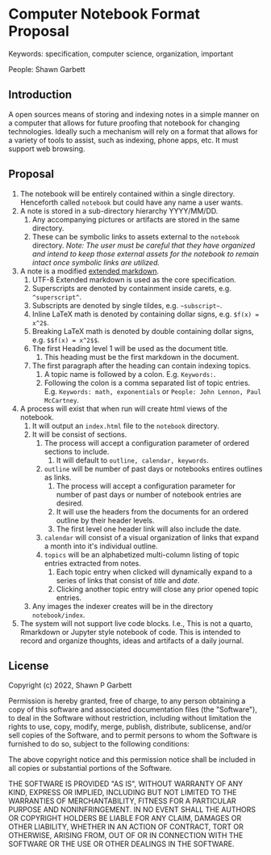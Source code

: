 # Computer Notebook Format Proposal

Keywords: specification, computer science, organization, important

People: Shawn Garbett

## Introduction

A open sources means of storing and indexing notes in a simple manner on a computer that allows for future proofing that notebook for changing technologies. Ideally such a mechanism will rely on a format that allows for a variety of tools to assist, such as indexing, phone apps, etc. It must support web browsing. 

## Proposal

1. The notebook will be entirely contained within a single directory. Henceforth called `notebook` but could have any name a user wants. 
2. A note is stored in a sub-directory hierarchy YYYY/MM/DD.
    1. Any accompanying pictures or artifacts are stored in the same directory.
    2. These can be symbolic links to assets external to the `notebook` directory. *Note: The user must be careful that they have organized and intend to keep those external assets for the notebook to remain intact once symbolic links are utilized.*
3. A note is a modified [extended markdown](https://www.markdownguide.org).
    1. UTF-8 Extended markdown is used as the core specification.
    2. Superscripts are denoted by containment inside carets, e.g. `^superscript^`.
    3. Subscripts are denoted by single tildes, e.g. `~subscript~`. 
    4. Inline LaTeX math is denoted by containing dollar signs, e.g. `$f(x) = x^2$`.
    5. Breaking LaTeX math is denoted by double containing dollar signs, e.g. `$$f(x) = x^2$$`.
    6. The first Heading level 1 will be used as the document title.
        1. This heading must be the first markdown in the document.
    7. The first paragraph after the heading can contain indexing topics.
        1. A topic name is followed by a colon. E.g. `Keywords:`. 
        2. Following the colon is a comma separated list of topic entries. E.g. `Keywords: math, exponentials` or `People: John Lennon, Paul McCartney`. 
4. A process will exist that when run will create html views of the notebook. 
    1. It will output an `index.html` file to the `notebook` directory.
    2. It will be consist of sections.
        1. The process will accept a configuration parameter of ordered sections to include.
            1. It will default to `outline, calendar, keywords`.
        2. `outline` will be number of past days or notebooks entires outlines as links.
            1. The process will accept a configuration parameter for number of past days or number of notebook entries are desired.
            2. It will use the headers from the documents for an ordered outline by their header levels.
            3. The first level one header link will also include the date. 
        3. `calendar` will consist of a visual organization of links that expand a month into it's individual outline.
        4. `topics` will be an alphabetized multi-column listing of topic entries extracted from notes. 
            1. Each topic entry when clicked will dynamically expand to a series of links that consist of *title* and *date*. 
            2. Clicking another topic entry will close any prior opened topic entries.
    3. Any images the indexer creates will be in the directory `notebook/index`.
4. The system will not support live code blocks. I.e., This is not a quarto, Rmarkdown or Jupyter style notebook of code. This is intended to record and organize thoughts, ideas and artifacts of a daily journal.

## License

Copyright (c) 2022, Shawn P Garbett

Permission is hereby granted, free of charge, to any person obtaining a copy
of this software and associated documentation files (the "Software"), to deal
in the Software without restriction, including without limitation the rights
to use, copy, modify, merge, publish, distribute, sublicense, and/or sell
copies of the Software, and to permit persons to whom the Software is
furnished to do so, subject to the following conditions:

The above copyright notice and this permission notice shall be included in all
copies or substantial portions of the Software.

THE SOFTWARE IS PROVIDED "AS IS", WITHOUT WARRANTY OF ANY KIND, EXPRESS OR
IMPLIED, INCLUDING BUT NOT LIMITED TO THE WARRANTIES OF MERCHANTABILITY,
FITNESS FOR A PARTICULAR PURPOSE AND NONINFRINGEMENT. IN NO EVENT SHALL THE
AUTHORS OR COPYRIGHT HOLDERS BE LIABLE FOR ANY CLAIM, DAMAGES OR OTHER
LIABILITY, WHETHER IN AN ACTION OF CONTRACT, TORT OR OTHERWISE, ARISING FROM,
OUT OF OR IN CONNECTION WITH THE SOFTWARE OR THE USE OR OTHER DEALINGS IN THE
SOFTWARE.
